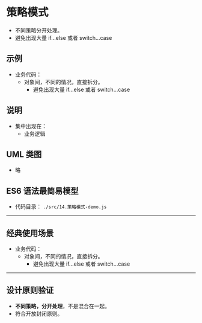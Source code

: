 # 策略模式

- 不同策略分开处理。
- 避免出现大量 if...else 或者 switch...case

## 示例

- 业务代码：
  - 对象间，不同的情况，直接拆分。
    - 避免出现大量 if...else 或者 switch...case

## 说明

- 集中出现在：
  - 业务逻辑

## UML 类图

- 略

## ES6 语法最简易模型

- 代码目录： `./src/14.策略模式-demo.js`

---

## 经典使用场景

- 业务代码：
  - 对象间，不同的情况，直接拆分。
    - 避免出现大量 if...else 或者 switch...case

---

## 设计原则验证

- **不同策略，分开处理**，不是混合在一起。
- 符合开放封闭原则。
